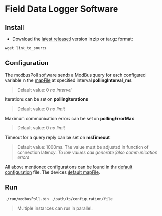 # Field Data Logger Software
## Install
* Download the [latest released](https://github.com/niendicker/datacollector/releases) version in zip or tar.gz format:
```
wget link_to_source
```

## Configuration
The modbusPoll software sends a ModBus query for each configured variable in the [mapFile](/devices/device.mbr) at specified interval **pollingInterval_ms**
> Default value: 0 *no interval* 

Iterations can be set on **pollingIterations**
> Default value: 0 *no limit*

Maximum communication errors can be set on **pollingErrorMax**
> Default value: 0 *no limit*

Timeout for a query reply can be set on **msTimeout**
> Default value: 1000ms. The value must be adjusted in function of connection latency. *To low values can generate false communication errors*

All above mentioned configurations can be found in the [default configuration](/run/devices/device.conf) file.
The devices [default mapFile](/run/devices/device.mbr).

## Run
```
./run/modbusPoll.bin ./path/to/configuration/file
``` 
> Multiple instances can run in parallel.